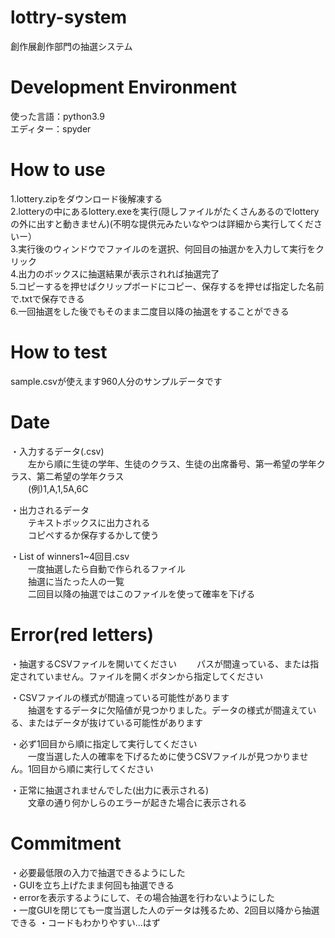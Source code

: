 # lottry-system
創作展創作部門の抽選システム

# Development Environment
使った言語：python3.9  
エディター：spyder  

# How to use
1.lottery.zipをダウンロード後解凍する  
2.lotteryの中にあるlottery.exeを実行(隠しファイルがたくさんあるのでlotteryの外に出すと動きません)(不明な提供元みたいなやつは詳細から実行してくださいー）  
3.実行後のウィンドウでファイルのを選択、何回目の抽選かを入力して実行をクリック  
4.出力のボックスに抽選結果が表示されれば抽選完了  
5.コピーするを押せばクリップボードにコピー、保存するを押せば指定した名前で.txtで保存できる  
6.一回抽選をした後でもそのまま二度目以降の抽選をすることができる  
# How to test
sample.csvが使えます960人分のサンプルデータです

# Date
・入力するデータ(.csv)  
　　左から順に生徒の学年、生徒のクラス、生徒の出席番号、第一希望の学年クラス、第二希望の学年クラス  
　　(例)1,A,1,5A,6C  
  
・出力されるデータ  
　　テキストボックスに出力される  
　　コピペするか保存するかして使う 
  
・List of winners1~4回目.csv  
　　一度抽選したら自動で作られるファイル  
　　抽選に当たった人の一覧  
　　二回目以降の抽選ではこのファイルを使って確率を下げる  

# Error(red letters)
・抽選するCSVファイルを開いてください
　　パスが間違っている、または指定されていません。ファイルを開くボタンから指定してください  
  
・CSVファイルの様式が間違っている可能性があります  
　　抽選をするデータに欠陥値が見つかりました。データの様式が間違えている、またはデータが抜けている可能性があります  
  
・必ず1回目から順に指定して実行してください  
　　一度当選した人の確率を下げるために使うCSVファイルが見つかりません。1回目から順に実行してください  
  
・正常に抽選されませんでした(出力に表示される)  
　　文章の通り何かしらのエラーが起きた場合に表示される  
  
# Commitment
・必要最低限の入力で抽選できるようにした  
・GUIを立ち上げたまま何回も抽選できる  
・errorを表示するようにして、その場合抽選を行わないようにした  
・一度GUIを閉じても一度当選した人のデータは残るため、2回目以降から抽選できる
・コードもわかりやすい...はず  
